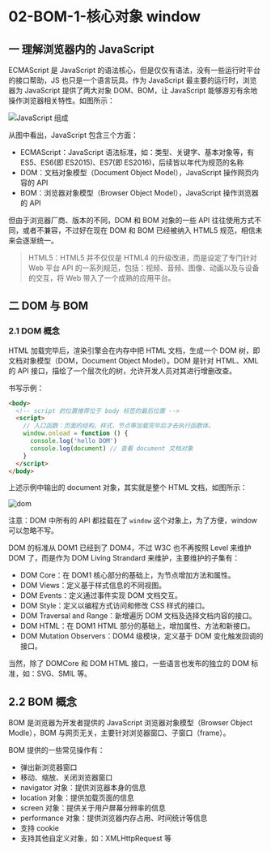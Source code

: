 # 02-BOM-1-核心对象 window

## 一 理解浏览器内的 JavaScript

ECMAScript 是 JavaScript 的语法核心，但是仅仅有语法，没有一些运行时平台的接口帮助，JS 也只是一个语言玩具。作为 JavaScript 最主要的运行时，浏览器为 JavaScript 提供了两大对象 DOM、BOM，让 JavaScript 能够游刃有余地操作浏览器相关特性。如图所示：

![JavaScript 组成](../images/javascript/02-1-01-01.svg)

从图中看出，JavaScript 包含三个方面：

- ECMAScript：JavaScript 语法标准，如：类型、关键字、基本对象等，有 ES5、ES6(即 ES2015)、ES7(即 ES2016)，后续皆以年代为规范的名称
- DOM：文档对象模型（Document Object Model），JavaScript 操作网页内容的 API
- BOM：浏览器对象模型（Browser Object Model），JavaScript 操作浏览器的 API

但由于浏览器厂商、版本的不同，DOM 和 BOM 对象的一些 API 往往使用方式不同，或者不兼容，不过好在现在 DOM 和 BOM 已经被纳入 HTML5 规范，相信未来会逐渐统一。

> HTML5：HTML5 并不仅仅是 HTML4 的升级改进，而是设定了专门针对 Web 平台 API 的一系列规范，包括：视频、音频、图像、动画以及与设备的交互，将 Web 带入了一个成熟的应用平台。

## 二 DOM 与 BOM

### 2.1 DOM 概念

HTML 加载完毕后，渲染引擎会在内存中把 HTML 文档，生成一个 DOM 树，即文档对象模型（DOM，Document Object Model）。DOM 是针对 HTML、XML 的 API 接口，描绘了一个层次化的树，允许开发人员对其进行增删改查。

书写示例：

```html
<body>
  <!-- script 的位置推荐位于 body 标签的最后位置 -->
  <script>
    // 入口函数：页面的结构、样式、节点等加载完毕后才去执行函数体。
    window.onload = function () {
      console.log('hello DOM')
      console.log(document) // 查看 document 文档对象
    }
  </script>
</body>
```

上述示例中输出的 document 对象，其实就是整个 HTML 文档，如图所示：

![dom](../images/dom/01.png)

注意：DOM 中所有的 API 都挂载在了 `window` 这个对象上，为了方便，window 可以忽略不写。

DOM 的标准从 DOM1 已经到了 DOM4，不过 W3C 也不再按照 Level 来维护 DOM 了，而是作为 DOM Living Strandard 来维护，主要维护的子集有：

- DOM Core：在 DOM1 核心部分的基础上，为节点增加方法和属性。
- DOM Views：定义基于样式信息的不同视图。
- DOM Events：定义通过事件实现 DOM 文档交互。
- DOM Style：定义以编程方式访问和修改 CSS 样式的接口。
- DOM Traversal and Range：新增遍历 DOM 文档及选择文档内容的接口。
- DOM HTML：在 DOM1 HTML 部分的基础上，增加属性、方法和新接口。
- DOM Mutation Observers：DOM4 级模块，定义基于 DOM 变化触发回调的接口。

当然，除了 DOMCore 和 DOM HTML 接口，一些语言也发布的独立的 DOM 标准，如：SVG、SMIL 等。

## 2.2 BOM 概念

BOM 是浏览器为开发者提供的 JavaScript 浏览器对象模型（Browser Object Modle），BOM 与网页无关，主要针对浏览器窗口、子窗口（frame）。

BOM 提供的一些常见操作有：

- 弹出新浏览器窗口
- 移动、缩放、关闭浏览器窗口
- navigator 对象：提供浏览器本身的信息
- location 对象：提供加载页面的信息
- screen 对象：提供关于用户屏幕分辨率的信息
- performance 对象：提供浏览器内存占用、时间统计等信息
- 支持 cookie
- 支持其他自定义对象，如：XMLHttpRequest 等

